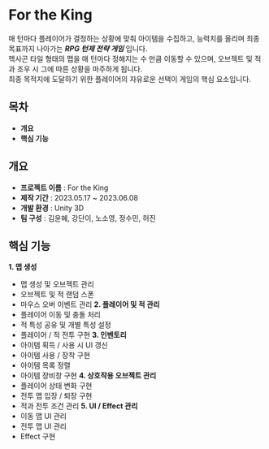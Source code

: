 For the King
============

매 턴마다 플레이어가 결정하는 상황에 맞춰 아이템을 수집하고, 능력치를 올리며 최종 목표까지 나아가는 ***RPG 턴제 전략 게임*** 입니다.  
헥사곤 타일 형태의 맵을 매 턴마다 정해지는 수 만큼 이동할 수 있으며, 오브젝트 및 적과 조우 시 그에 따른 상황을 마주하게 됩니다.  
최종 목적지에 도달하기 위한 플레이어의 자유로운 선택이 게임의 핵심 요소입니다.  

## 목차
- **개요**
- **핵심 기능**

## 개요
- **프로젝트 이름** : For the King
- **제작 기간** : 2023.05.17 ~ 2023.06.08
- **개발 환경** : Unity 3D
- **팀 구성** : 김윤혜, 강단이, 노소영, 정수민, 허진

## 핵심 기능
**1. 맵 생성**  
   -  맵 생성 및 오브젝트 관리
   -  오브젝트 및 적 랜덤 스폰
   -  마우스 오버 이벤트 관리
**2. 플레이어 및 적 관리**  
   - 플레이어 이동 및 충돌 처리
   - 적 특성 공유 및 개별 특성 설정
   - 플레이어 / 적 전투 구현
**3. 인벤토리**  
   - 아이템 획득 / 사용 시 UI 갱신
   - 아이템 사용 / 장착 구현
   - 아이템 목록 정렬
   - 아이템 장비창 구현
**4. 상호작용 오브젝트 관리**  
   - 플레이어 상태 변화 구현
   - 전투 맵 입장 / 퇴장 구현
   - 적과 전투 조건 관리
**5. UI / Effect 관리**  
   - 이동 맵 UI 관리
   - 전투 맵 UI 관리
   - Effect 구현
